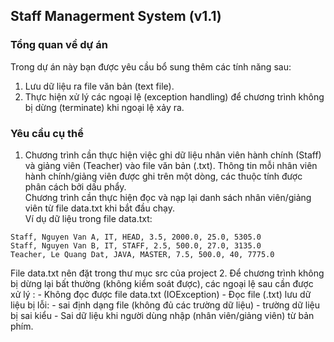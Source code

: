 ## Staff Managerment System (v1.1)
### Tổng quan về dự án
Trong dự án này bạn được yêu cầu bổ sung thêm các tính năng sau:
1. Lưu dữ liệu ra file văn bản (text file).
2. Thực hiện xử lý các ngoại lệ (exception handling) để chương trình không bị dừng (terminate) khi ngoại lệ xảy ra.
### Yêu cầu cụ thể
1. Chương trình cần thực hiện việc ghi dữ liệu nhân viên hành chính (Staff) và giảng viên (Teacher) vào file văn bản (.txt). Thông tin mỗi nhân viên hành chính/giảng viên được ghi trên một dòng, các thuộc tính được phân cách bởi dấu phẩy. \
Chương trình cần thực hiện đọc và nạp lại danh sách nhân viên/giảng viên từ file data.txt khi bắt đầu chạy. \
Ví dụ dữ liệu trong file data.txt:
```
Staff, Nguyen Van A, IT, HEAD, 3.5, 2000.0, 25.0, 5305.0
Staff, Nguyen Van B, IT, STAFF, 2.5, 500.0, 27.0, 3135.0
Teacher, Le Quang Dat, JAVA, MASTER, 7.5, 500.0, 40, 7775.0
```
File data.txt nên đặt trong thư mục src của project
2. Để chương trình không bị dừng lại bất thường (không kiểm soát được), các ngoại lệ sau cần được xử lý :
    - Không đọc được file data.txt (IOException)
    - Đọc file (.txt) lưu dữ liệu bị lỗi:
      - sai định dạng file (không đủ các trường dữ liệu)
      - trường dữ liệu bị sai kiểu
    - Sai dữ liệu khi người dùng nhập (nhân viên/giảng viên) từ bản phím.
